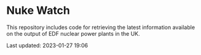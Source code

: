 # Nuke Watch

This repository includes code for retrieving the latest information available on the output of EDF nuclear power plants in the UK.

Last updated: 2023-01-27 19:06